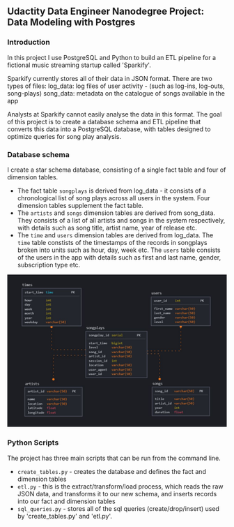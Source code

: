 ## Udactity Data Engineer Nanodegree Project: Data Modeling with Postgres

### Introduction
In this project I use PostgreSQL and Python to build an ETL pipeline for a fictional music streaming startup called 'Sparkify'.

Sparkify currently stores all of their data in JSON format.
There are two types of files:
    log_data: log files of user activity - (such as log-ins, log-outs, song-plays)
    song_data: metadata on the catalogue of songs available in the app

Analysts at Sparkify cannot easily analyse the data in this format. The goal of this project is to create a database schema and ETL pipeline that converts this data into a PostgreSQL database, with tables designed to optimize queries for song play analysis.


### Database schema
I create a star schema database, consisting of a single fact table and four of dimension tables.

- The fact table `songplays` is derived from log_data - it consists of a chronological list of song plays across all users in the system.
Four dimension tables supplement the fact table. 
- The `artists` and `songs` dimension tables are derived from song_data. They consists of a list of all artists and songs in the system respectively, with details such as song title, artist name, year of release etc.
- The `time` and `users` dimension tables are derived from log_data. The `time` table constists of the timestamps of the records in songplays broken into units such as hour, day, week etc. The `users` table consists of the users in the app with details such as first and last name, gender, subscription type etc.

<img src="images/diagram.JPG?raw=true">


### Python Scripts
The project has three main scripts that can be run from the command line. 
- `create_tables.py` - creates the database and defines the fact and dimension tables
- `etl.py` - this is the extract/transform/load process, which reads the raw JSON data, and transforms it to our new schema, and inserts records into our fact and dimension tables
- `sql_queries.py` - stores all of the sql queries (create/drop/insert) used by 'create_tables.py' and 'etl.py'. 
